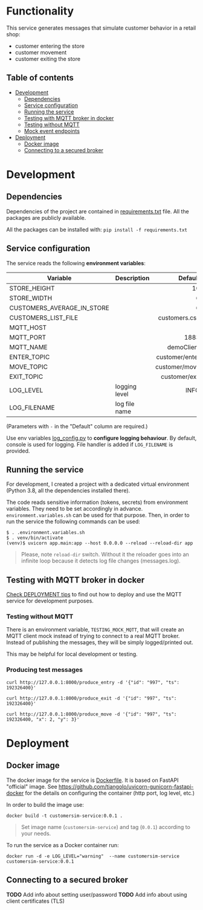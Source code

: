 # Functionality 
This service generates messages that simulate customer behavior in a retail shop:
* customer entering the store
* customer movement 
* customer exiting the store

## Table of contents
* [Development](#development)
  * [Dependencies](#dependencies)
  * [Service configuration](#service-configuration)
  * [Running the service](#running-the-service)
  * [Testing with MQTT broker in docker](#testing-with-mqtt-broker-in-docker)
  * [Testing without MQTT](#testing-without-mqtt)
  * [Mock event endpoints](#mock-event-endpoints)
* [Deployment](#deployment)
  * [Docker image](#docker-image)
  * [Connecting to a secured broker](#connecting-to-a-secured-broker)

# Development

## Dependencies

Dependencies of the project are contained in [requirements.txt](requirements.txt) file. All the packages are publicly
available.

All the packages can be installed with:
`pip install -f requirements.txt`

## Service configuration

The service reads the following **environment variables**:

| Variable                   | Description   |        Default |
|----------------------------|---------------|---------------:|
| STORE_HEIGHT               |               |             10 |
| STORE_WIDTH                |               |              6 |
| CUSTOMERS_AVERAGE_IN_STORE | 	          |              6 |
| CUSTOMERS_LIST_FILE        |               |  customers.csv |
| MQTT_HOST                  |               |              - |
| MQTT_PORT                  |               |           1883 |
| MQTT_NAME                  |               |     demoClient |
| ENTER_TOPIC                |               | customer/enter |
| MOVE_TOPIC                 |               |  customer/move |
| EXIT_TOPIC                 |               |  customer/exit |
| LOG_LEVEL                  | logging level |           INFO |
| LOG_FILENAME               | log file name |             '' |

(Parameters with `-` in the "Default" column are required.)

Use env variables [log_config.py](./app/log_config.py) to **configure logging behaviour**.
By default, console is used for logging. File handler is added if `LOG_FILENAME` is provided.

## Running the service

For development, I created a project with a dedicated virtual environment (Python 3.8, all the dependencies installed
there).

The code reads sensitive information (tokens, secrets) from environment variables. They need to be set accordingly in
advance.
`environment.variables.sh` can be used for that purpose. Then, in order to run the service the following commands can be
used:

```shell
$ . .environment.variables.sh
$ . venv/bin/activate
(venv)$ uvicorn app.main:app --host 0.0.0.0 --reload --reload-dir app
```

> Please, note `reload-dir` switch. Without it the reloader goes into an infinite loop because it detects log file changes (messages.log).

## Testing with MQTT broker in docker

[Check DEPLOYMENT tips](../DEPLOYMENT.md) to find out how to deploy and use the MQTT service for development purposes.

### Testing without MQTT
There is an environment variable, `TESTING_MOCK_MQTT`, that will create an MQTT client mock instead of trying to connect
to a real MQTT broker. Instead of publishing the messages, they will be simply logged/printed out.

This may be helpful for local development or testing.

### Producing test messages

```shell
curl http://127.0.0.1:8000/produce_entry -d '{"id": "997", "ts": 192326400}'
```

```shell
curl http://127.0.0.1:8000/produce_exit -d '{"id": "997", "ts": 192326400}'
```

```shell
curl http://127.0.0.1:8000/produce_move -d '{"id": "997", "ts": 192326400, "x": 2, "y": 3}'
```

# Deployment

## Docker image
The docker image for the service is [Dockerfile](Dockerfile).
It is based on FastAPI "official" image.
See https://github.com/tiangolo/uvicorn-gunicorn-fastapi-docker
for the details on configuring the container (http port, log level, etc.)

In order to build the image use:

```shell
docker build -t customersim-service:0.0.1 .
```

> Set image name (`customersim-service`) and tag (`0.0.1`) according to
> your needs.

To run the service as a Docker container run:

```shell
docker run -d -e LOG_LEVEL="warning"  --name customersim-service customersim-service:0.0.1
```

## Connecting to a secured broker
**TODO** Add info about setting user/password
**TODO** Add info about using client certificates (TLS)
